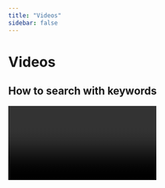 ```yaml
---
title: "Videos"
sidebar: false
---
```


# Videos


## How to search with keywords

<Video id="_yKr4R3k5Pg" />



## Search with AND / OR

<Video id="V20SCScsECE" />



## Where to find research literature

<Video id="3YUAb9G8uUg" />



## Kajsa’s & Sandhya’s Writing Club

University of Bergen PhD students Kajsa Parding and Sandhya Tiwari talk about their writing club, and how it has helped them with their thesis work.

<Video id="pbH-PqsYxK8" />



## Saying What You Mean part 1 & 2

A good approach to argumentation in academic writing, part 1 of 2.

<Video id="OWeAPxlxGnE" />

<Video id="DVTg57airZg" />
